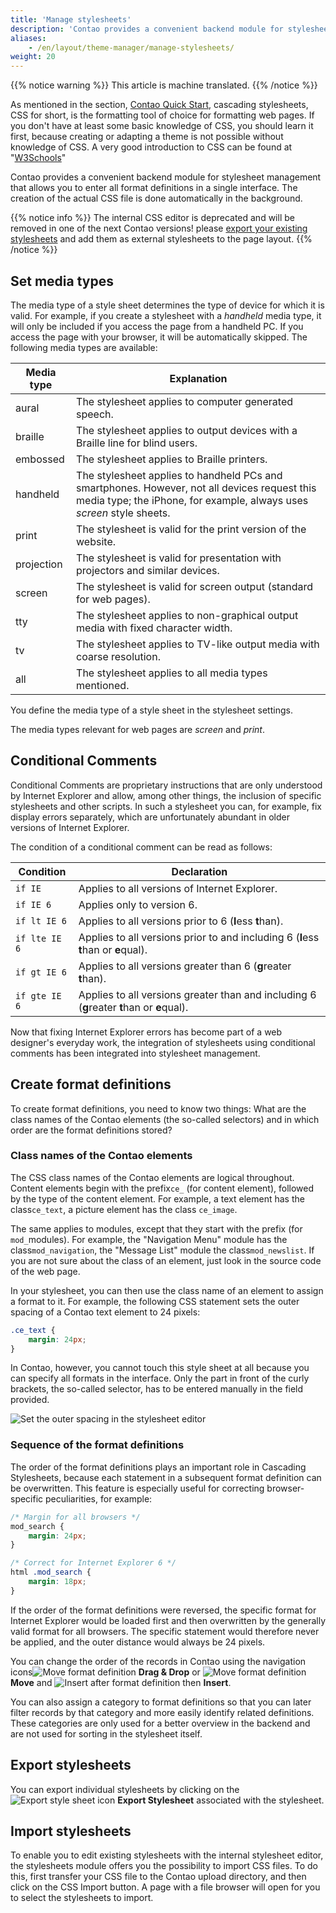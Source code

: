 ```yaml
---
title: 'Manage stylesheets'
description: 'Contao provides a convenient backend module for stylesheet management which allows you to enter all format definitions in a single input mask.'
aliases:
    - /en/layout/theme-manager/manage-stylesheets/
weight: 20
---
```


{{% notice warning %}}
This article is machine translated.
{{% /notice %}}

As mentioned in the section, [Contao Quick Start](/en/introduction/contao-quickstart/), cascading stylesheets, CSS for short, is the formatting tool of choice for formatting web pages. If you don't have at least some basic knowledge of CSS, you should learn it first, because creating or adapting a theme is not possible without knowledge of CSS. A very good introduction to CSS can be found at "[W3Schools](https://www.w3schools.com/css/)"

Contao provides a convenient backend module for stylesheet management that allows you to enter all format definitions in a single interface. The creation of the actual CSS file is done automatically in the background.

{{% notice info %}}
The internal CSS editor is deprecated and will be removed in one of the next Contao versions! please [export your existing stylesheets](#stylesheets-export) and add them as external stylesheets to the page layout.
{{% /notice %}}

## Set media types

The media type of a style sheet determines the type of device for which it is valid. For example, if you create a stylesheet with a *handheld* media type, it will only be included if you access the page from a handheld PC. If you access the page with your browser, it will be automatically skipped. The following media types are available:

| Media type | Explanation |
| ---------- | ----------- |
| aural | The stylesheet applies to computer generated speech. |
| braille | The stylesheet applies to output devices with a Braille line for blind users. |
| embossed | The stylesheet applies to Braille printers. |
| handheld | The stylesheet applies to handheld PCs and smartphones. However, not all devices request this media type; the iPhone, for example, always uses *screen* style sheets. |
| print | The stylesheet is valid for the print version of the website. |
| projection | The stylesheet is valid for presentation with projectors and similar devices. |
| screen | The stylesheet is valid for screen output (standard for web pages). |
| tty | The stylesheet applies to non-graphical output media with fixed character width. |
| tv | The stylesheet applies to TV-like output media with coarse resolution. |
| all | The stylesheet applies to all media types mentioned. |

You define the media type of a style sheet in the stylesheet settings.

The media types relevant for web pages are *screen* and *print*.

## Conditional Comments

Conditional Comments are proprietary instructions that are only understood by Internet Explorer and allow, among other things, the inclusion of specific stylesheets and other scripts. In such a stylesheet you can, for example, fix display errors separately, which are unfortunately abundant in older versions of Internet Explorer.

The condition of a conditional comment can be read as follows:

| Condition | Declaration |
| --------- | ----------- |
| `if IE` | Applies to all versions of Internet Explorer. |
| `if IE 6` | Applies only to version 6. |
| `if lt IE 6` | Applies to all versions prior to 6  (**l**ess **t**han). |
| `if lte IE 6` | Applies to all versions prior to and including 6  (**l**ess **t**han or **e**qual). |
| `if gt IE 6` | Applies to all versions greater than 6 (**g**reater **t**han). |
| `if gte IE 6` | Applies to all versions greater than and including 6 (**g**reater **t**han or **e**qual). |

Now that fixing Internet Explorer errors has become part of a web designer's everyday work, the integration of stylesheets using conditional comments has been integrated into stylesheet management.

## Create format definitions

To create format definitions, you need to know two things: What are the class names of the Contao elements (the so-called selectors) and in which order are the format definitions stored?

### Class names of the Contao elements

The CSS class names of the Contao elements are logical throughout. Content elements begin with the prefix`ce_` (for content element), followed by the type of the content element. For example, a text element has the class`ce_text`, a picture element has the class `ce_image`.

The same applies to modules, except that they start with the prefix (for `mod_`modules). For example, the "Navigation Menu" module has the class`mod_navigation`, the "Message List" module the class`mod_newslist`. If you are not sure about the class of an element, just look in the source code of the web page.

In your stylesheet, you can then use the class name of an element to assign a format to it. For example, the following CSS statement sets the outer spacing of a Contao text element to 24 pixels:

```css
.ce_text {
    margin: 24px;
}
```

In Contao, however, you cannot touch this style sheet at all because you can specify all formats in the interface. Only the part in front of the curly brackets, the so-called selector, has to be entered manually in the field provided.

![Set the outer spacing in the stylesheet editor](/en/layout/theme-manager/images/en/set-the-outer-spacing-in-the-stylesheet-editor.png?classes=shadow)

### Sequence of the format definitions

The order of the format definitions plays an important role in Cascading Stylesheets, because each statement in a subsequent format definition can be overwritten. This feature is especially useful for correcting browser-specific peculiarities, for example:

```css
/* Margin for all browsers */
mod_search {
    margin: 24px;
}

/* Correct for Internet Explorer 6 */
html .mod_search {
    margin: 18px;
}
```

If the order of the format definitions were reversed, the specific format for Internet Explorer would be loaded first and then overwritten by the generally valid format for all browsers. The specific statement would therefore never be applied, and the outer distance would always be 24 pixels.

You can change the order of the records in Contao using the navigation icons![Move format definition](/de/icons/drag.svg?classes=icon) **Drag &amp; Drop** or ![Move format definition](/de/icons/cut.svg?classes=icon) **Move** and ![Insert after format definition](/de/icons/pasteafter.svg?classes=icon) then **Insert**.

You can also assign a category to format definitions so that you can later filter records by that category and more easily identify related definitions. These categories are only used for a better overview in the backend and are not used for sorting in the stylesheet itself.

## Export stylesheets

You can export individual stylesheets by clicking on the ![Export style sheet](/de/icons/theme_export.svg?classes=icon) icon **Export Stylesheet** associated with the stylesheet.

## Import stylesheets

To enable you to edit existing stylesheets with the internal stylesheet editor, the stylesheets module offers you the possibility to import CSS files. To do this, first transfer your CSS file to the Contao upload directory, and then click on the CSS Import button. A page with a file browser will open for you to select the stylesheets to import.
